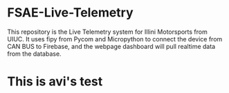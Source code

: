 # FSAE-Live-Telemetry
This repository is the Live Telemetry system for Illini Motorsports from UIUC. It uses fipy from Pycom and Micropython to connect the device from CAN BUS to Firebase, and the webpage dashboard will pull realtime data from the database.

# This is avi's test